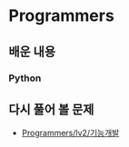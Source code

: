 # Programmers

## 배운 내용
### Python

## 다시 풀어 볼 문제
* [Programmers/lv2/기능개발](https://github.com/hogiljung/Programmers/tree/main/%ED%94%84%EB%A1%9C%EA%B7%B8%EB%9E%98%EB%A8%B8%EC%8A%A4/lv2/42586.%E2%80%85%EA%B8%B0%EB%8A%A5%EA%B0%9C%EB%B0%9C)
